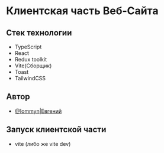 # Клиентская часть Веб-Сайта


## Стек технологии

* TypeScript
* React
* Redux toolkit
* Vite(Сборщик)
* Toast
* TailwindCSS
## Автор

- [@Iommyn|Евгений](https://github.com/Iommyn)

## Запуск клиентской части

* vite (либо же vite dev)
